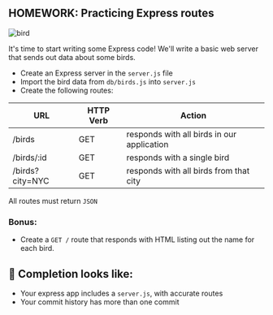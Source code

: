 ## HOMEWORK: Practicing Express routes

![bird](./assets/reps.jpg)

It's time to start writing some Express code! We'll write a basic web server that sends out data about some birds.

- Create an Express server in the `server.js` file
- Import the bird data from `db/birds.js` into `server.js`
- Create the following routes:
   
| **URL** | **HTTP Verb** | Action |
|------------|-------------|-------------|
| /birds         | GET       | responds with all birds in our application
| /birds/:id     | GET       | responds with a single bird
| /birds?city=NYC         | GET       | responds with all birds from that city

All routes must return `JSON`


### Bonus:
- Create a `GET /` route that responds with HTML listing out the name for each bird.

## 🚀 Completion looks like:

- Your express app includes a `server.js`, with accurate routes
- Your commit history has more than one commit

